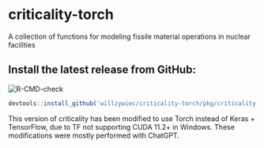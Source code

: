 # criticality-torch

A collection of functions for modeling fissile material operations in nuclear facilities  
  
## Install the latest release from GitHub:  
![R-CMD-check](https://github.com/willzywiec/criticality-torch/workflows/R-CMD-check/badge.svg)
```r
devtools::install_github('willzywiec/criticality-torch/pkg/criticality')
```
This version of criticality has been modified to use Torch instead of Keras + TensorFlow, due to TF not supporting CUDA 11.2+ in Windows. These modifications were mostly performed with ChatGPT.  
